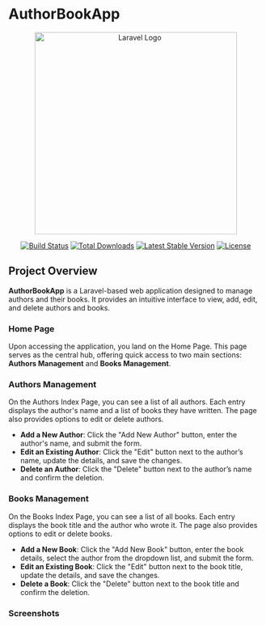 # AuthorBookApp

<p align="center"><a href="https://laravel.com" target="_blank"><img src="https://raw.githubusercontent.com/laravel/art/master/logo-lockup/5%20SVG/2%20CMYK/1%20Full%20Color/laravel-logolockup-cmyk-red.svg" width="400" alt="Laravel Logo"></a></p>

<p align="center">
<a href="https://github.com/laravel/framework/actions"><img src="https://github.com/laravel/framework/workflows/tests/badge.svg" alt="Build Status"></a>
<a href="https://packagist.org/packages/laravel/framework"><img src="https://img.shields.io/packagist/dt/laravel/framework" alt="Total Downloads"></a>
<a href="https://packagist.org/packages/laravel/framework"><img src="https://img.shields.io/packagist/v/laravel/framework" alt="Latest Stable Version"></a>
<a href="https://packagist.org/packages/laravel/framework"><img src="https://img.shields.io/packagist/l/laravel/framework" alt="License"></a>
</p>

## Project Overview

**AuthorBookApp** is a Laravel-based web application designed to manage authors and their books. It provides an intuitive interface to view, add, edit, and delete authors and books. 

### Home Page

Upon accessing the application, you land on the Home Page. This page serves as the central hub, offering quick access to two main sections: **Authors Management** and **Books Management**.

### Authors Management

On the Authors Index Page, you can see a list of all authors. Each entry displays the author's name and a list of books they have written. The page also provides options to edit or delete authors.

- **Add a New Author**: Click the "Add New Author" button, enter the author's name, and submit the form.
- **Edit an Existing Author**: Click the "Edit" button next to the author’s name, update the details, and save the changes.
- **Delete an Author**: Click the "Delete" button next to the author’s name and confirm the deletion.

### Books Management

On the Books Index Page, you can see a list of all books. Each entry displays the book title and the author who wrote it. The page also provides options to edit or delete books.

- **Add a New Book**: Click the "Add New Book" button, enter the book details, select the author from the dropdown list, and submit the form.
- **Edit an Existing Book**: Click the "Edit" button next to the book title, update the details, and save the changes.
- **Delete a Book**: Click the "Delete" button next to the book title and confirm the deletion.

### Screenshots
